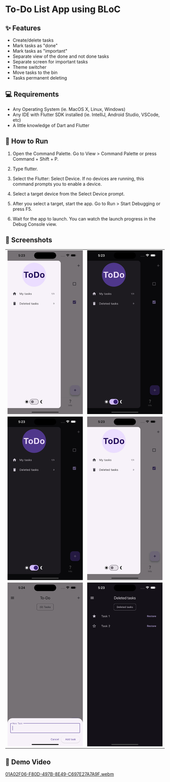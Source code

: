 # To-Do List App using BLoC

## ✨ Features

-   Create/delete tasks
-   Mark tasks as "done"
-   Mark tasks as "important"
-   Separate view of the done and not done tasks
-   Separate screen for important tasks
-   Theme switcher
-   Move tasks to the bin
-   Tasks permanent deleting

## 💻 Requirements

-   Any Operating System (ie. MacOS X, Linux, Windows)
-   Any IDE with Flutter SDK installed (ie. IntelliJ, Android Studio, VSCode, etc)
-   A little knowledge of Dart and Flutter

## 🏃 How to Run

1. Open the Command Palette. Go to View > Command Palette or press Command + Shift + P.

2. Type flutter.

3. Select the Flutter: Select Device. If no devices are running, this command prompts you to enable a device.

4. Select a target device from the Select Device prompt.

5. After you select a target, start the app. Go to Run > Start Debugging or press F5.

6. Wait for the app to launch. You can watch the launch progress in the Debug Console view.

## 📱 Screenshots

<table>
  <tr>
    <td><img alt='Image 1' src="screenshots/simulator_screenshot_49DA86F0-FD57-47EA-A791-EAE0FB6E8C3A.jpeg" width="250"/></td>
    <td><img alt='Image 2' src="screenshots/simulator_screenshot_1C178BFF-F098-4364-B28A-E5130CB553AA.jpeg" width="250"/></td>
  </tr>
  <tr>
    <td><img alt='Image 3' src="screenshots/simulator_screenshot_1C178BFF-F098-4364-B28A-E5130CB553AA.jpeg" width="250"/></td>
    <td><img alt='Image 4' src="screenshots/simulator_screenshot_49DA86F0-FD57-47EA-A791-EAE0FB6E8C3A.jpeg" width="250"/></td>
  </tr>
  <tr>
    <td><img alt='Image 5' src="screenshots/simulator_screenshot_81C8EC17-B63B-4A5C-9BCF-9886F2B8FF62.jpeg" width="250"/></td>
    <td><img alt='Image 6' src="screenshots/simulator_screenshot_463AE1E7-66FE-426C-9D73-E8B92A0569D8.jpeg" width="250"/></td>
  </tr>
</table>

## 🎥 Demo Video
[01A02F06-F80D-497B-8E49-C697E27A7A9F.webm](https://github.com/user-attachments/assets/3d61cb66-c7a3-4719-9abb-41f0f573fb71)
